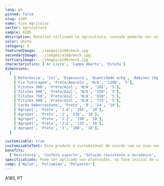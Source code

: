 ```yaml
---
lang: pt
pinned: false
slug: a185
name: Fios Agrícolas
sector: agriculture
sample: A185
description: Material utilizado na agricultura, contudo poderão ser utilizados também na construção, jardinagem, bricolage, entre outros. Permite “atar” ou unir partes distintas, conferindo-lhe estabilidade e resistência.
color: white
category: d
featuredImage: ../images/a100/mock.jpg
secondaryImage: ../images/a100/mock.jpg
tertiaryImage: ../images/a100/mock.jpg
characteristics: ['Ar Livre', 'Campo Aberto', 'Estufa']
dimensions:
  [
    ['Referência', 'Cor', 'Espessura', 'Quantidade m/kg', 'Bobines (Kg)'],
    ['Fio Tutoragem', 'Preto/Amarelo', 'N/A', '1200', '5'],
    ['Fitutex 300', 'Preto/Azul', 'N/A', '265', '5'],
    ['Fitutex 600', 'Preto/Azul', 'N/A', '530', '5'],
    ['Fitutex 750', 'Preto/Azul', 'N/A', '650', '5'],
    ['Fitutex 900', 'Preto/Azul', 'N/A', '775', '5'],
    ['Corda Emborrachada', 'Preto', '8', '34', '10'],
    ['Agropet', 'Preto', '1.8', '285', '10'],
    ['Agropet', 'Preto', '2', '230', '10'],
    ['Agropet', 'Preto', '2.2', '190', '10'],
    ['Agropet', 'Preto', '2.6', '135', '10'],
    ['Agropet', 'Preto', '3', '100', '10'],
  ]

customizable: true
customizableText: Este produto é customizável de acordo com as suas necessidades. Contacte-nos para mais informações.
benefits:
  ['Resistente', 'Confere suporte', 'Solução resistente e duradoura', 'Maleável', 'Reutilizável']
specifications: Pode ser aplicado nas plantações, na fase inicial de crescimento e eventual evolução.
comp: ['Nylon', 'Poliamida', 'Polyester']
---
```


A185, PT
